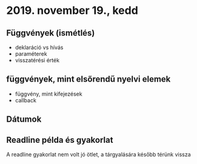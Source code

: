 # 2019. november 19., kedd

## Függvények (ismétlés)
- deklaráció vs hívás
- paraméterek
- visszatérési érték

## függvények, mint elsőrendű nyelvi elemek
- függvény, mint kifejezések
- callback

## Dátumok

## Readline példa és gyakorlat

A readline gyakorlat nem volt jó ötlet, a tárgyalására később térünk vissza
